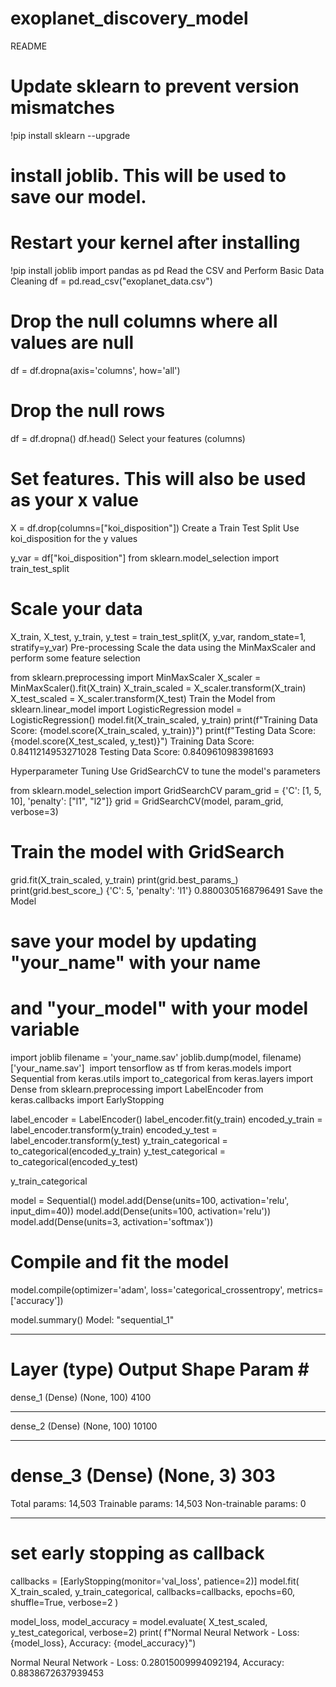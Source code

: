 # exoplanet_discovery_model
README
# Update sklearn to prevent version mismatches
!pip install sklearn --upgrade
# install joblib. This will be used to save our model. 
# Restart your kernel after installing 
!pip install joblib
import pandas as pd
Read the CSV and Perform Basic Data Cleaning
df = pd.read_csv("exoplanet_data.csv")
# Drop the null columns where all values are null
df = df.dropna(axis='columns', how='all')
# Drop the null rows
df = df.dropna()
df.head()
Select your features (columns)
# Set features. This will also be used as your x value
X = df.drop(columns=["koi_disposition"])
Create a Train Test Split
Use koi_disposition for the y values

y_var = df["koi_disposition"]
from sklearn.model_selection import train_test_split 
# Scale your data
X_train, X_test, y_train, y_test = train_test_split(X, y_var, random_state=1, stratify=y_var)
Pre-processing
Scale the data using the MinMaxScaler and perform some feature selection

from sklearn.preprocessing import MinMaxScaler
X_scaler = MinMaxScaler().fit(X_train)
X_train_scaled = X_scaler.transform(X_train)
X_test_scaled = X_scaler.transform(X_test)
Train the Model
from sklearn.linear_model import LogisticRegression
model = LogisticRegression()
model.fit(X_train_scaled, y_train)
print(f"Training Data Score: {model.score(X_train_scaled, y_train)}")
print(f"Testing Data Score: {model.score(X_test_scaled, y_test)}")
Training Data Score: 0.8411214953271028
Testing Data Score: 0.8409610983981693

Hyperparameter Tuning
Use GridSearchCV to tune the model's parameters

from sklearn.model_selection import GridSearchCV
param_grid = {'C': [1, 5, 10],
              'penalty': ["l1", "l2"]}
grid = GridSearchCV(model, param_grid, verbose=3)
# Train the model with GridSearch
grid.fit(X_train_scaled, y_train)
print(grid.best_params_)
print(grid.best_score_)
  {'C': 5, 'penalty': 'l1'}
  0.8800305168796491
Save the Model
# save your model by updating "your_name" with your name
# and "your_model" with your model variable
import joblib
filename = 'your_name.sav'
joblib.dump(model, filename)
['your_name.sav']
​
import tensorflow as tf
from keras.models import Sequential
from keras.utils import to_categorical
from keras.layers import Dense
from sklearn.preprocessing import LabelEncoder
from keras.callbacks import EarlyStopping

label_encoder = LabelEncoder()
label_encoder.fit(y_train)
encoded_y_train = label_encoder.transform(y_train)
encoded_y_test = label_encoder.transform(y_test)
y_train_categorical = to_categorical(encoded_y_train)
y_test_categorical = to_categorical(encoded_y_test)

y_train_categorical

model = Sequential()
model.add(Dense(units=100, activation='relu', input_dim=40))
model.add(Dense(units=100, activation='relu'))
model.add(Dense(units=3, activation='softmax'))

# Compile and fit the model
model.compile(optimizer='adam',
              loss='categorical_crossentropy',
              metrics=['accuracy'])
              
model.summary()
Model: "sequential_1"
_________________________________________________________________
Layer (type)                 Output Shape              Param #   
=================================================================
dense_1 (Dense)              (None, 100)               4100      
_________________________________________________________________
dense_2 (Dense)              (None, 100)               10100     
_________________________________________________________________
dense_3 (Dense)              (None, 3)                 303       
=================================================================
Total params: 14,503
Trainable params: 14,503
Non-trainable params: 0
_________________________________________________________________

# set early stopping as callback
callbacks = [EarlyStopping(monitor='val_loss', patience=2)]
model.fit(
    X_train_scaled,
    y_train_categorical,
    callbacks=callbacks,
    epochs=60,
    shuffle=True,
    verbose=2
)

model_loss, model_accuracy = model.evaluate(
    X_test_scaled, y_test_categorical, verbose=2)
print(
    f"Normal Neural Network - Loss: {model_loss}, Accuracy: {model_accuracy}")

Normal Neural Network - Loss: 0.28015009994092194, Accuracy: 0.8838672637939453
